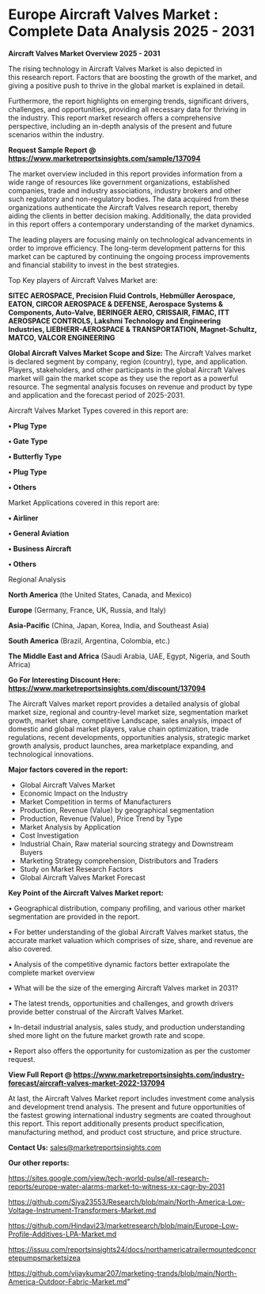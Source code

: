 # Europe Aircraft Valves Market : Complete Data Analysis 2025 - 2031

<Strong> Aircraft Valves Market Overview 2025 - 2031</strong>

The rising technology in Aircraft Valves Market is also depicted in this research report. Factors that are boosting the growth of the market, and giving a positive push to thrive in the global market is explained in detail.

Furthermore, the report highlights on emerging trends, significant drivers, challenges, and opportunities, providing all necessary data for thriving in the industry. This report market research offers a comprehensive perspective, including an in-depth analysis of the present and future scenarios within the industry.

<strong>Request Sample Report @ <a href=https://www.marketreportsinsights.com/sample/137094>https://www.marketreportsinsights.com/sample/137094</a></strong>

The market overview included in this report provides information from a wide range of resources like government organizations, established companies, trade and industry associations, industry brokers and other such regulatory and non-regulatory bodies. The data acquired from these organizations authenticate the Aircraft Valves research report, thereby aiding the clients in better decision making. Additionally, the data provided in this report offers a contemporary understanding of the market dynamics.

The leading players are focusing mainly on technological advancements in order to improve efficiency. The long-term development patterns for this market can be captured by continuing the ongoing process improvements and financial stability to invest in the best strategies.

Top Key players of Aircraft Valves Market are:

<strong>SITEC AEROSPACE, Precision Fluid Controls, Hebmüller Aerospace, EATON, CIRCOR AEROSPACE & DEFENSE, Aerospace Systems & Components, Auto-Valve, BERINGER AERO, CRISSAIR, FIMAC, ITT AEROSPACE CONTROLS, Lakshmi Technology and Engineering Industries, LIEBHERR-AEROSPACE & TRANSPORTATION, Magnet-Schultz, MATCO, VALCOR ENGINEERING</strong>

<strong><b>Global Aircraft Valves Market Scope and Size:</b></strong>
The Aircraft Valves market is declared segment by company, region (country), type, and application. Players, stakeholders, and other participants in the global Aircraft Valves market will gain the market scope as they use the report as a powerful resource. The segmental analysis focuses on revenue and product by type and application and the forecast period of 2025-2031.

Aircraft Valves Market Types covered in this report are:

<strong>• Plug Type

• Gate Type

• Butterfly Type

• Plug Type

• Others</strong>

Market Applications covered in this report are:

<strong>• Airliner

• General Aviation

• Business Aircraft

• Others</strong> 

Regional Analysis

<strong>North America</strong> (the United States, Canada, and Mexico)

<strong>Europe</strong> (Germany, France, UK, Russia, and Italy)

<strong>Asia-Pacific</strong> (China, Japan, Korea, India, and Southeast Asia)

<strong>South America</strong> (Brazil, Argentina, Colombia, etc.)

<strong>The Middle East and Africa</strong> (Saudi Arabia, UAE, Egypt, Nigeria, and South Africa)

<strong>Go For Interesting Discount Here: <a href=https://www.marketreportsinsights.com/discount/137094>https://www.marketreportsinsights.com/discount/137094</a></strong>

The Aircraft Valves market report provides a detailed analysis of global market size, regional and country-level market size, segmentation market growth, market share, competitive Landscape, sales analysis, impact of domestic and global market players, value chain optimization, trade regulations, recent developments, opportunities analysis, strategic market growth analysis, product launches, area marketplace expanding, and technological innovations.

<strong><b>Major factors covered in the report:</b></strong>
<ul>
  <li>Global Aircraft Valves Market </li>
  <li>Economic Impact on the Industry</li>
  <li>Market Competition in terms of Manufacturers</li>
  <li>Production, Revenue (Value) by geographical segmentation</li>
  <li>Production, Revenue (Value), Price Trend by Type</li>
  <li>Market Analysis by Application</li>
  <li>Cost Investigation</li>
  <li>Industrial Chain, Raw material sourcing strategy and Downstream Buyers</li>
  <li>Marketing Strategy comprehension, Distributors and Traders</li>
  <li>Study on Market Research Factors</li>
  <li>Global Aircraft Valves Market Forecast</li>
</ul>

<strong><b>Key Point of the Aircraft Valves Market report:</b></strong>

• Geographical distribution, company profiling, and various other market segmentation are provided in the report.

• For better understanding of the global Aircraft Valves market status, the accurate market valuation which comprises of size, share, and revenue are also covered.

• Analysis of the competitive dynamic factors better extrapolate the complete market overview

• What will be the size of the emerging Aircraft Valves market in 2031?

• The latest trends, opportunities and challenges, and growth drivers provide better construal of the Aircraft Valves Market.

• In-detail industrial analysis, sales study, and production understanding shed more light on the future market growth rate and scope.

• Report also offers the opportunity for customization as per the customer request.

<strong><b>View Full Report @ <a href=https://www.marketreportsinsights.com/industry-forecast/aircraft-valves-market-2022-137094>https://www.marketreportsinsights.com/industry-forecast/aircraft-valves-market-2022-137094</a></b></strong>


At last, the Aircraft Valves Market report includes investment come analysis and development trend analysis. The present and future opportunities of the fastest growing international industry segments are coated throughout this report. This report additionally presents product specification, manufacturing method, and product cost structure, and price structure.

<strong>Contact Us:</strong>
sales@marketreportsinsights.com

<strong>Our other reports:</strong>

<a href=https://sites.google.com/view/tech-world-pulse/all-research-reports/europe-water-alarms-market-to-witness-xx-cagr-by-2031>https://sites.google.com/view/tech-world-pulse/all-research-reports/europe-water-alarms-market-to-witness-xx-cagr-by-2031</a>

<a href=https://github.com/Siya23553/Research/blob/main/North-America-Low-Voltage-Instrument-Transformers-Market.md>https://github.com/Siya23553/Research/blob/main/North-America-Low-Voltage-Instrument-Transformers-Market.md</a>

<a href=https://github.com/Hindavi23/marketresearch/blob/main/Europe-Low-Profile-Additives-LPA-Market.md>https://github.com/Hindavi23/marketresearch/blob/main/Europe-Low-Profile-Additives-LPA-Market.md</a>

<a href=https://issuu.com/reportsinsights24/docs/northamericatrailermountedconcretepumpsmarketsizea>https://issuu.com/reportsinsights24/docs/northamericatrailermountedconcretepumpsmarketsizea</a>

<a href=https://github.com/vijaykumar207/marketing-trands/blob/main/North-America-Outdoor-Fabric-Market.md>https://github.com/vijaykumar207/marketing-trands/blob/main/North-America-Outdoor-Fabric-Market.md</a>"
